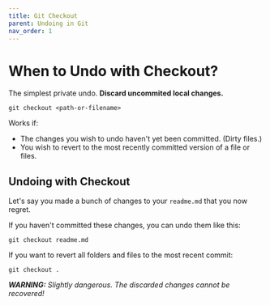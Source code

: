 ```yaml
---
title: Git Checkout
parent: Undoing in Git
nav_order: 1
---
```


# When to Undo with Checkout?

The simplest private undo. **Discard uncommited local changes.**

`git checkout <path-or-filename>`

Works if:
- The changes you wish to undo haven't yet been committed. (Dirty files.)
- You wish to revert to the most recently committed version of a file or files.

## Undoing with Checkout

Let's say you made a bunch of changes to your `readme.md` that you now regret.

If you haven't committed these changes, you can undo them like this:

`git checkout readme.md`

If you want to revert all folders and files to the most recent commit:

`git checkout .`

***WARNING:*** *Slightly dangerous. The discarded changes cannot be recovered!*
